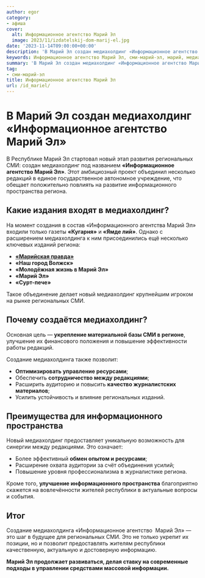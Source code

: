 ```yaml
---
author: egor
category:
- афиша
cover:
  alt: Информационное агентство Марий Эл
  image: 2023/11/izdatelskij-dom-marij-el.jpg
date: '2023-11-14T09:00:00+00:00'
description: 'В Марий Эл создан медиахолдинг «Информационное агентство Марий Эл» В Республике Марий Эл стартовал новый этап развития региональных СМИ: создан...'
keywords: Информационное агентство Марий Эл, сми-марий-эл, марий, медиахолдинг, региональных, сми, информационного, информационное, агентство, новый, пространства, региона, медиахолдинга, это, создан, несколько, редакций
summary: 'В Марий Эл создан медиахолдинг «Информационное агентство Марий Эл» В Республике Марий Эл стартовал новый этап развития региональных СМИ: создан...'
tag:
- сми-марий-эл
title: Информационное агентство Марий Эл
url: /id_mariel/
---
```


# В Марий Эл создан медиахолдинг «Информационное агентство Марий Эл»

В Республике Марий Эл стартовал новый этап развития региональных СМИ: создан медиахолдинг под названием **«Информационное агентство Марий Эл»**. Этот амбициозный проект объединил несколько редакций в единое государственное автономное учреждение, что обещает положительно повлиять на развитие информационного пространства региона.

## Какие издания входят в медиахолдинг?

На момент создания в состав «Информационного агентства Марий Эл» входили только газеты **«Кугарня»** и **«Ямде лий»**. Однако с расширением медиахолдинга к ним присоединились ещё несколько ключевых изданий региона:

- [**«Марийская правда»**](/marpravda/)
- **«Наш город Волжск»**
- **«Молодёжная жизнь в Марий Эл»**
- **«Марий Эл»**
- **«Сурт-пече»**

Такое объединение делает новый медиахолдинг крупнейшим игроком на рынке региональных СМИ.

## Почему создаётся медиахолдинг?

Основная цель — **укрепление материальной базы СМИ в регионе**, улучшение их финансового положения и повышение эффективности работы редакций.

Создание медиахолдинга также позволит:

- **Оптимизировать управление ресурсами**;
- Обеспечить **сотрудничество между редакциями**;
- Расширить аудиторию и повысить **качество журналистских материалов**;
- Усилить устойчивость и влияние региональных изданий.

## Преимущества для информационного пространства

Новый медиахолдинг предоставляет уникальную возможность для синергии между редакциями. Это означает:

- Более эффективный **обмен опытом и ресурсами**;
- Расширение охвата аудитории за счёт объединения усилий;
- Повышение уровня профессионализма в журналистике региона.

Кроме того, **улучшение информационного пространства** благоприятно скажется на вовлечённости жителей республики в актуальные вопросы и события.

## Итог

Создание медиахолдинга «Информационное агентство  Марий Эл» — это шаг в будущее для региональных СМИ. Это не только укрепит их позиции, но и позволит предоставлять жителям республики качественную, актуальную и достоверную информацию.

**Марий Эл продолжает развиваться, делая ставку на современные подходы в управлении средствами массовой информации.**